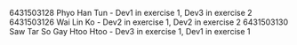 6431503128 Phyo Han Tun - Dev1 in exercise 1, Dev3 in exercise 2
6431503126 Wai Lin Ko - Dev2 in exercise 1, Dev2 in exercise 2
6431503130 Saw Tar So Gay Htoo Htoo - Dev3 in exercise 1, Dev1 in exercise 1
